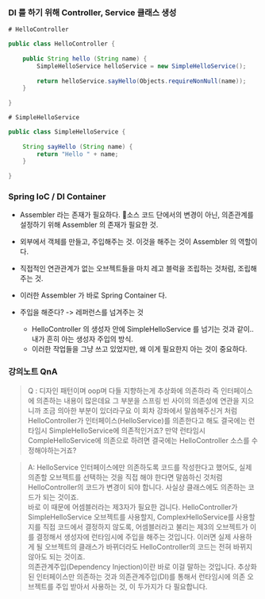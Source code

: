 
### DI 를 하기 위해 Controller, Service 클래스 생성

```java
# HelloController

public class HelloController {  
  
    public String hello (String name) {  
        SimpleHelloService helloService = new SimpleHelloService();  
  
        return helloService.sayHello(Objects.requireNonNull(name));  
    }  
  
}

```

```java
# SimpleHelloService

public class SimpleHelloService {  
  
    String sayHello (String name) {  
        return "Hello " + name;  
    }  
  
}

```

### Spring IoC / DI Container


- Assembler 라는 존재가 필요하다. 소스 코드 단에서의 변경이 아닌, 의존관계를 설정하기 위해 Assembler 의 존재가 필요한 것. 
- 외부에서 객체를 만들고, 주입해주는 것. 이것을 해주는 것이 Assembler 의 역할이다. 
- 직접적인 연관관계가 없는 오브젝트들을 마치 레고 블럭을 조립하는 것처럼, 조립해주는 것.
- 이러한 Assembler 가 바로 Spring Container 다. 

- 주입을 해준다? -> 레퍼런스를 넘겨주는 것
	- HelloController 의 생성자 안에 SimpleHelloService 를 넘기는 것과 같이.. 내가 흔히 아는 생성자 주입의 방식. 
	- 이러한 작업들을 그냥 쓰고 있었지만, 왜 이게 필요한지 아는 것이 중요하다. 


### 강의노트 QnA

> Q : 디자인 패턴이며 oop며 다들 지향하는게 추상화에 의존하라 즉 인터페이스에 의존하는 내용이 많은데요 그 부분을 스프링 빈 사이의 의존성에 연관을 지으니까 조금 의아한 부분이 있더라구요 이 회차 강좌에서 말씀해주신거 처럼 HelloController가 인터페이스(HelloService)를 의존한다고 해도 결국에는 런타임시 SimpleHelloService에 의존적인거죠? 만약 런타임시 CompleHelloService에 의존으로 하려면 결국에는 HelloController 소스를 수정해야하는거죠?

> A: HelloService 인터페이스에만 의존하도록 코드를 작성한다고 했어도, 실제 의존할 오브젝트를 선택하는 것을 직접 해야 한다면 말씀하신 것처럼 HelloController의 코드가 변경이 되야 합니다. 사실상 클래스에도 의존하는 코드가 되는 것이죠.  
바로 이 때문에 어셈블러라는 제3자가 필요한 겁니다. HelloController가 SimpleHelloService 오브젝트를 사용할지, ComplexHelloService를 사용할지를 직접 코드에서 결정하지 않도록, 어셈블러라고 불리는 제3의 오브젝트가 이를 결정해서 생성자에 런타임시에 주입을 해주는 것입니다. 이러면 실제 사용하게 될 오브젝트의 클래스가 바뀌더라도 HelloController의 코드는 전혀 바뀌지 않아도 되는 것이죠.  
의존관계주입(Dependency Injection)이란 바로 이걸 말하는 것입니다. 추상화된 인터페이스만 의존하는 것과 의존관계주입(DI)를 통해서 런타임시에 의존 오브젝트를 주입 받아서 사용하는 것, 이 두가지가 다 필요합니다.

